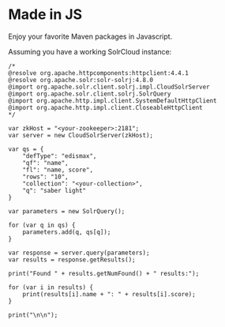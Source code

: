 Made in JS
===

Enjoy your favorite Maven packages in Javascript.

Assuming you have a working SolrCloud instance:

    /*
    @resolve org.apache.httpcomponents:httpclient:4.4.1
    @resolve org.apache.solr:solr-solrj:4.8.0 
    @import org.apache.solr.client.solrj.impl.CloudSolrServer
    @import org.apache.solr.client.solrj.SolrQuery
    @import org.apache.http.impl.client.SystemDefaultHttpClient
    @import org.apache.http.impl.client.CloseableHttpClient
    */

    var zkHost = "<your-zookeeper>:2181";
    var server = new CloudSolrServer(zkHost);

    var qs = {
        "defType": "edismax",
        "qf": "name",
        "fl": "name, score",
        "rows": "10",
        "collection": "<your-collection>",
        "q": "saber light"
    }

    var parameters = new SolrQuery();

    for (var q in qs) {
        parameters.add(q, qs[q]);
    }

    var response = server.query(parameters);
    var results = response.getResults();

    print("Found " + results.getNumFound() + " results:");

    for (var i in results) {
        print(results[i].name + ": " + results[i].score);
    }

    print("\n\n");

